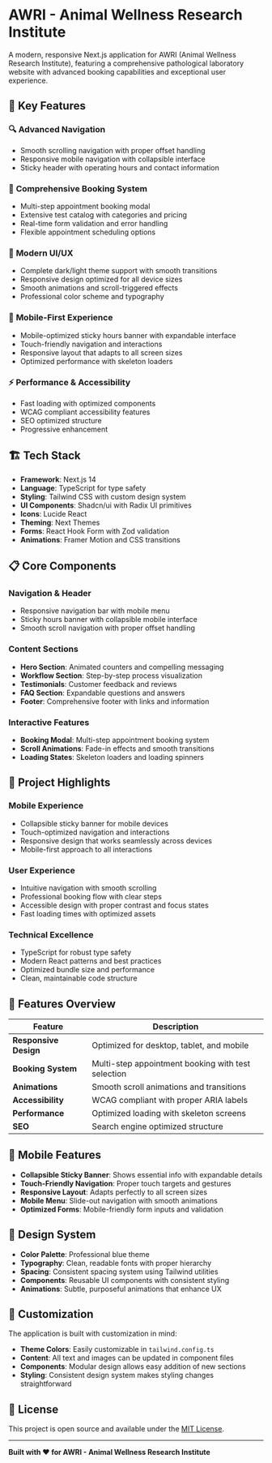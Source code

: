 # AWRI - Animal Wellness Research Institute

A modern, responsive Next.js application for AWRI (Animal Wellness Research Institute), featuring a comprehensive pathological laboratory website with advanced booking capabilities and exceptional user experience.

## 🌟 Key Features

### 🔍 **Advanced Navigation**
- Smooth scrolling navigation with proper offset handling
- Responsive mobile navigation with collapsible interface
- Sticky header with operating hours and contact information

### 📅 **Comprehensive Booking System**
- Multi-step appointment booking modal
- Extensive test catalog with categories and pricing
- Real-time form validation and error handling
- Flexible appointment scheduling options

### 🎨 **Modern UI/UX**
- Complete dark/light theme support with smooth transitions
- Responsive design optimized for all device sizes
- Smooth animations and scroll-triggered effects
- Professional color scheme and typography

### 📱 **Mobile-First Experience**
- Mobile-optimized sticky hours banner with expandable interface
- Touch-friendly navigation and interactions
- Responsive layout that adapts to all screen sizes
- Optimized performance with skeleton loaders

### ⚡ **Performance & Accessibility**
- Fast loading with optimized components
- WCAG compliant accessibility features
- SEO optimized structure
- Progressive enhancement

## 🏗️ Tech Stack

- **Framework**: Next.js 14
- **Language**: TypeScript for type safety
- **Styling**: Tailwind CSS with custom design system
- **UI Components**: Shadcn/ui with Radix UI primitives
- **Icons**: Lucide React
- **Theming**: Next Themes
- **Forms**: React Hook Form with Zod validation
- **Animations**: Framer Motion and CSS transitions

## 📋 Core Components

### **Navigation & Header**
- Responsive navigation bar with mobile menu
- Sticky hours banner with collapsible mobile interface
- Smooth scroll navigation with proper offset handling

### **Content Sections**
- **Hero Section**: Animated counters and compelling messaging
- **Workflow Section**: Step-by-step process visualization
- **Testimonials**: Customer feedback and reviews
- **FAQ Section**: Expandable questions and answers
- **Footer**: Comprehensive footer with links and information

### **Interactive Features**
- **Booking Modal**: Multi-step appointment booking system
- **Scroll Animations**: Fade-in effects and smooth transitions
- **Loading States**: Skeleton loaders and loading spinners

## 🎯 Project Highlights

### **Mobile Experience**
- Collapsible sticky banner for mobile devices
- Touch-optimized navigation and interactions
- Responsive design that works seamlessly across devices
- Mobile-first approach to all interactions

### **User Experience**
- Intuitive navigation with smooth scrolling
- Professional booking flow with clear steps
- Accessible design with proper contrast and focus states
- Fast loading times with optimized assets

### **Technical Excellence**
- TypeScript for robust type safety
- Modern React patterns and best practices
- Optimized bundle size and performance
- Clean, maintainable code structure

## 🚀 Features Overview

| Feature | Description |
|---------|-------------|
| **Responsive Design** | Optimized for desktop, tablet, and mobile |
| **Booking System** | Multi-step appointment booking with test selection |
| **Animations** | Smooth scroll animations and transitions |
| **Accessibility** | WCAG compliant with proper ARIA labels |
| **Performance** | Optimized loading with skeleton screens |
| **SEO** | Search engine optimized structure |

## 📱 Mobile Features

- **Collapsible Sticky Banner**: Shows essential info with expandable details
- **Touch-Friendly Navigation**: Proper touch targets and gestures
- **Responsive Layout**: Adapts perfectly to all screen sizes
- **Mobile Menu**: Slide-out navigation with smooth animations
- **Optimized Forms**: Mobile-friendly form inputs and validation

## 🎨 Design System

- **Color Palette**: Professional blue theme
- **Typography**: Clean, readable fonts with proper hierarchy
- **Spacing**: Consistent spacing system using Tailwind utilities
- **Components**: Reusable UI components with consistent styling
- **Animations**: Subtle, purposeful animations that enhance UX
  

## 🔧 Customization

The application is built with customization in mind:

- **Theme Colors**: Easily customizable in `tailwind.config.ts`
- **Content**: All text and images can be updated in component files
- **Components**: Modular design allows easy addition of new sections
- **Styling**: Consistent design system makes styling changes straightforward

## 📄 License

This project is open source and available under the [MIT License](LICENSE).

---

**Built with ❤️ for AWRI - Animal Wellness Research Institute**
